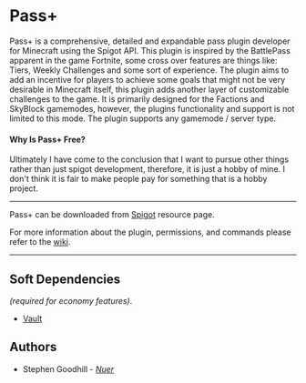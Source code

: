 # Pass+
Pass+ is a comprehensive, detailed and expandable pass plugin developer for Minecraft using the Spigot API. This plugin is inspired by the BattlePass apparent in the game Fortnite, some cross over features are things like: Tiers, Weekly Challenges and some sort of experience. The plugin aims to add an incentive for players to achieve some goals that might not be very desirable in Minecraft itself, this plugin adds another layer of customizable challenges to the game. It is primarily designed for the Factions and SkyBlock gamemodes, however, the plugins functionality and support is not limited to this mode. The plugin supports any gamemode / server type.

#### Why Is Pass+ Free?
Ultimately I have come to the conclusion that I want to pursue other things rather than just spigot development, therefore, it is just a hobby of mine. I don't think it is fair to make people pay for something that is a hobby project.

---

Pass+ can be downloaded from [Spigot](https://www.spigotmc.org/resources/tools.66897/) resource page.

For more information about the plugin, permissions, and commands please refer to the [wiki](https://github.com/nbdSteve/PassPlus/wiki).

---

## Soft Dependencies
*(required for economy features)*.
* [Vault](https://www.spigotmc.org/resources/vault.34315/)

## Authors
* Stephen Goodhill - *[Nuer](https://nuer.dev)*
